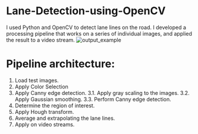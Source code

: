 # Lane-Detection-using-OpenCV
I used Python and OpenCV to detect lane lines on the road. I developed a processing pipeline that works on a series of individual images, and applied the result to a video stream.
![output_example](https://user-images.githubusercontent.com/86313081/126274111-8e1daa84-5983-4e6d-8600-96b09cd6ff05.jpg)

# Pipeline architecture:
1. Load test images.
2. Apply Color Selection
3. Apply Canny edge detection.
   3.1. Apply gray scaling to the images.
   3.2. Apply Gaussian smoothing.
   3.3. Perform Canny edge detection.
4. Determine the region of interest.
5. Apply Hough transform.
6. Average and extrapolating the lane lines.
7. Apply on video streams.
